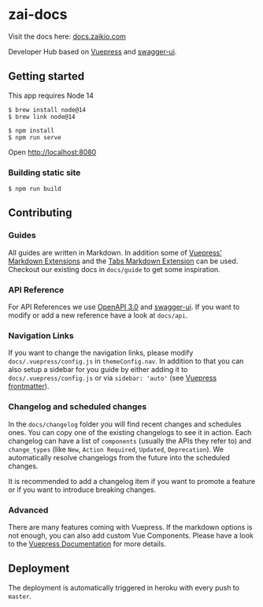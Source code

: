 # zai-docs

Visit the docs here: [docs.zaikio.com](https://docs.zaikio.com/)

Developer Hub based on [Vuepress](https://vuepress.vuejs.org/) and [swagger-ui](https://swagger.io/tools/swagger-ui/).

## Getting started

This app requires Node 14

```
$ brew install node@14
$ brew link node@14
```

```
$ npm install
$ npm run serve
```

Open [http://localhost:8080](http://localhost:8080)

### Building static site

```
$ npm run build
```

## Contributing

### Guides

All guides are written in Markdown. In addition some of [Vuepress' Markdown Extensions](https://vuepress.vuejs.org/guide/markdown.html) and
the [Tabs Markdown Extension](https://github.com/superbiger/vuepress-plugin-tabs) can be used. Checkout our existing docs in `docs/guide` to get some inspiration.

### API Reference

For API References we use [OpenAPI 3.0](https://github.com/OAI/OpenAPI-Specification) and [swagger-ui](https://swagger.io/tools/swagger-ui/). If you want to
modify or add a new reference have a look at `docs/api`.

### Navigation Links

If you want to change the navigation links, please modify `docs/.vuepress/config.js` in `themeConfig.nav`. In addition to that you can also
setup a sidebar for you guide by either adding it to `docs/.vuepress/config.js` or via `sidebar: 'auto'` (see [Vuepress frontmatter](https://vuepress.vuejs.org/guide/frontmatter.html#predefined-variables)).

### Changelog and scheduled changes

In the `docs/changelog` folder you will find recent changes and schedules ones. You can copy one of the existing changelogs to see it in action.
Each changelog can have a list of `components` (usually the APIs they refer to) and `change_types` (like `New`, `Action Required`, `Updated`, `Deprecation`).
We automatically resolve changelogs from the future into the scheduled changes.

It is recommended to add a changelog item if you want to promote a feature or if you want to introduce breaking changes.

### Advanced

There are many features coming with Vuepress. If the markdown options is not enough, you can also add custom Vue Components.
Please have a look to the [Vuepress Documentation](https://vuepress.vuejs.org/) for more details.


## Deployment

The deployment is automatically triggered in heroku with every push to `master`.
